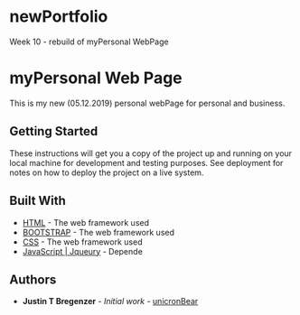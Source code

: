 # newPortfolio
Week 10 - rebuild of myPersonal WebPage

# myPersonal Web Page

This is my new (05.12.2019) personal webPage for personal and business.  

## Getting Started

These instructions will get you a copy of the project up and running on your local machine for development and testing purposes. See deployment for notes on how to deploy the project on a live system.

## Built With
* [HTML](https://devdocs.io/html/) - The web framework used
* [BOOTSTRAP](https://getbootstrap.com/docs/4.1/getting-started/introduction/) - The web framework used
* [CSS](https://developer.mozilla.org/en-US/docs/Web/CSS) - The web framework used
* [JavaScript | Jqueury](https://maven.apache.org/) - Depende

## Authors

* **Justin T Bregenzer** - *Initial work* - [unicronBear](https://unicornbear.github.io/newPortfolio/)
